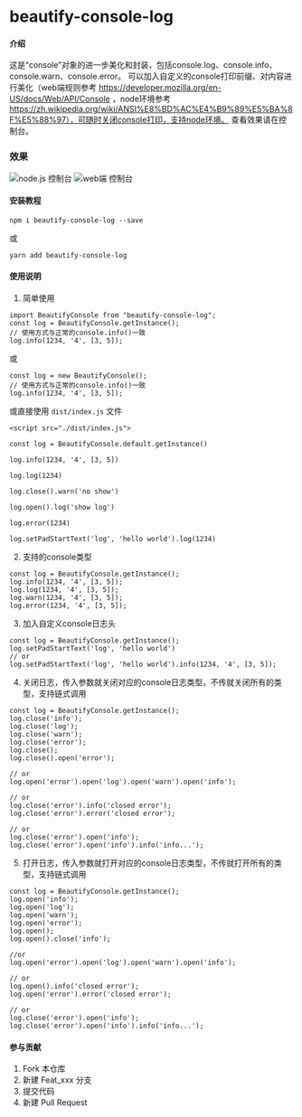 # beautify-console-log

#### 介绍
这是“console”对象的进一步美化和封装，包括console.log、console.info、console.warn、console.error。
可以加入自定义的console打印前缀、对内容进行美化（web端规则参考 https://developer.mozilla.org/en-US/docs/Web/API/Console ，node环境参考 https://zh.wikipedia.org/wiki/ANSI%E8%BD%AC%E4%B9%89%E5%BA%8F%E5%88%97），可随时关闭console打印，支持node环境。
查看效果请在控制台。

### 效果
![node.js 控制台](https://img-blog.csdnimg.cn/aa33e1eb915842abb8e7cc2df0da85ca.jpeg#pic_center)
![web端 控制台](https://img-blog.csdnimg.cn/e6fd73b06baf4d9390f3db92da23eb91.jpeg#pic_center)

#### 安装教程

```
npm i beautify-console-log --save
```
或
```
yarn add beautify-console-log
```

#### 使用说明

1.  简单使用
```
import BeautifyConsole from "beautify-console-log";
const log = BeautifyConsole.getInstance();
// 使用方式与正常的console.info()一致
log.info(1234, '4', [3, 5]);

```

或
```
const log = new BeautifyConsole();
// 使用方式与正常的console.info()一致
log.info(1234, '4', [3, 5]);

```
或直接使用 `dist/index.js` 文件
```
<script src="./dist/index.js">
```

```
const log = BeautifyConsole.default.getInstance()

log.info(1234, '4', [3, 5])

log.log(1234)

log.close().warn('no show')

log.open().log('show log')

log.error(1234)

log.setPadStartText('log', 'hello world').log(1234)
```



2.  支持的console类型
```
const log = BeautifyConsole.getInstance();
log.info(1234, '4', [3, 5]);
log.log(1234, '4', [3, 5]);
log.warn(1234, '4', [3, 5]);
log.error(1234, '4', [3, 5]);
```
3.  加入自定义console日志头
```
const log = BeautifyConsole.getInstance();
log.setPadStartText('log', 'hello world')
// or
log.setPadStartText('log', 'hello world').info(1234, '4', [3, 5]);
```
4.  关闭日志，传入参数就关闭对应的console日志类型，不传就关闭所有的类型，支持链式调用
```
const log = BeautifyConsole.getInstance();
log.close('info');
log.close('log');
log.close('warn');
log.close('error');
log.close();
log.close().open('error');

// or
log.open('error').open('log').open('warn').open('info');

// or
log.close('error').info('closed error');
log.close('error').error('closed error');

// or
log.close('error').open('info');
log.close('error').open('info').info('info...');
```
5.  打开日志，传入参数就打开对应的console日志类型，不传就打开所有的类型，支持链式调用
```
const log = BeautifyConsole.getInstance();
log.open('info');
log.open('log');
log.open('warn');
log.open('error');
log.open();
log.open().close('info');

//or
log.open('error').open('log').open('warn').open('info');

// or
log.open().info('closed error');
log.open('error').error('closed error');

// or
log.close('error').open('info');
log.close('error').open('info').info('info...');
```

#### 参与贡献

1.  Fork 本仓库
2.  新建 Feat_xxx 分支
3.  提交代码
4.  新建 Pull Request
